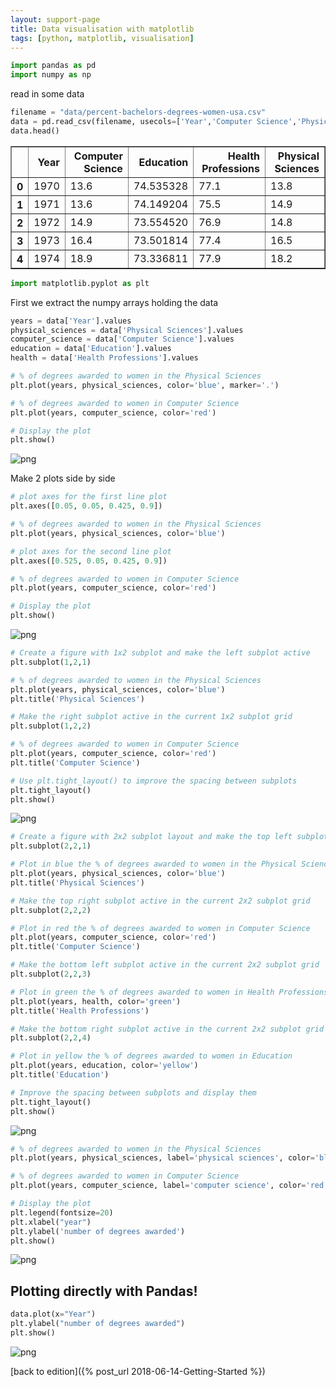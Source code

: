 ```yaml
---
layout: support-page
title: Data visualisation with matplotlib
tags: [python, matplotlib, visualisation]
---
```


```python
import pandas as pd
import numpy as np
```

read in some data


```python
filename = "data/percent-bachelors-degrees-women-usa.csv"
data = pd.read_csv(filename, usecols=['Year','Computer Science','Physical Sciences','Health Professions','Education'])
data.head()
```




<div>
<style scoped>
    .dataframe tbody tr th:only-of-type {
        vertical-align: middle;
    }

    .dataframe tbody tr th {
        vertical-align: top;
    }

    .dataframe thead th {
        text-align: right;
    }
</style>
<table border="1" class="dataframe">
  <thead>
    <tr style="text-align: right;">
      <th></th>
      <th>Year</th>
      <th>Computer Science</th>
      <th>Education</th>
      <th>Health Professions</th>
      <th>Physical Sciences</th>
    </tr>
  </thead>
  <tbody>
    <tr>
      <th>0</th>
      <td>1970</td>
      <td>13.6</td>
      <td>74.535328</td>
      <td>77.1</td>
      <td>13.8</td>
    </tr>
    <tr>
      <th>1</th>
      <td>1971</td>
      <td>13.6</td>
      <td>74.149204</td>
      <td>75.5</td>
      <td>14.9</td>
    </tr>
    <tr>
      <th>2</th>
      <td>1972</td>
      <td>14.9</td>
      <td>73.554520</td>
      <td>76.9</td>
      <td>14.8</td>
    </tr>
    <tr>
      <th>3</th>
      <td>1973</td>
      <td>16.4</td>
      <td>73.501814</td>
      <td>77.4</td>
      <td>16.5</td>
    </tr>
    <tr>
      <th>4</th>
      <td>1974</td>
      <td>18.9</td>
      <td>73.336811</td>
      <td>77.9</td>
      <td>18.2</td>
    </tr>
  </tbody>
</table>
</div>




```python
import matplotlib.pyplot as plt
```

First we extract the numpy arrays holding the data


```python
years = data['Year'].values
physical_sciences = data['Physical Sciences'].values
computer_science = data['Computer Science'].values
education = data['Education'].values
health = data['Health Professions'].values
```


```python
# % of degrees awarded to women in the Physical Sciences
plt.plot(years, physical_sciences, color='blue', marker='.')

# % of degrees awarded to women in Computer Science
plt.plot(years, computer_science, color='red')

# Display the plot
plt.show()
```


![png](/assets/StepFive-Plotting/output_6_0.png)


Make 2 plots side by side


```python
# plot axes for the first line plot
plt.axes([0.05, 0.05, 0.425, 0.9])

# % of degrees awarded to women in the Physical Sciences
plt.plot(years, physical_sciences, color='blue')

# plot axes for the second line plot
plt.axes([0.525, 0.05, 0.425, 0.9])

# % of degrees awarded to women in Computer Science
plt.plot(years, computer_science, color='red')

# Display the plot
plt.show()
```


![png](/assets/StepFive-Plotting/output_8_0.png)



```python
# Create a figure with 1x2 subplot and make the left subplot active
plt.subplot(1,2,1)

# % of degrees awarded to women in the Physical Sciences
plt.plot(years, physical_sciences, color='blue')
plt.title('Physical Sciences')

# Make the right subplot active in the current 1x2 subplot grid
plt.subplot(1,2,2)

# % of degrees awarded to women in Computer Science
plt.plot(years, computer_science, color='red')
plt.title('Computer Science')

# Use plt.tight_layout() to improve the spacing between subplots
plt.tight_layout()
plt.show()
```


![png](/assets/StepFive-Plotting/output_9_0.png)



```python
# Create a figure with 2x2 subplot layout and make the top left subplot active
plt.subplot(2,2,1)

# Plot in blue the % of degrees awarded to women in the Physical Sciences
plt.plot(years, physical_sciences, color='blue')
plt.title('Physical Sciences')

# Make the top right subplot active in the current 2x2 subplot grid 
plt.subplot(2,2,2)

# Plot in red the % of degrees awarded to women in Computer Science
plt.plot(years, computer_science, color='red')
plt.title('Computer Science')

# Make the bottom left subplot active in the current 2x2 subplot grid
plt.subplot(2,2,3)

# Plot in green the % of degrees awarded to women in Health Professions
plt.plot(years, health, color='green')
plt.title('Health Professions')

# Make the bottom right subplot active in the current 2x2 subplot grid
plt.subplot(2,2,4)

# Plot in yellow the % of degrees awarded to women in Education
plt.plot(years, education, color='yellow')
plt.title('Education')

# Improve the spacing between subplots and display them
plt.tight_layout()
plt.show()
```


![png](/assets/StepFive-Plotting/output_10_0.png)



```python
# % of degrees awarded to women in the Physical Sciences
plt.plot(years, physical_sciences, label='physical sciences', color='blue')

# % of degrees awarded to women in Computer Science
plt.plot(years, computer_science, label='computer science', color='red')

# Display the plot
plt.legend(fontsize=20)
plt.xlabel("year")
plt.ylabel('number of degrees awarded')
plt.show()
```


![png](/assets/StepFive-Plotting/output_11_0.png)


## Plotting directly with Pandas!


```python
data.plot(x="Year")
plt.ylabel("number of degrees awarded")
plt.show()
```


![png](/assets/StepFive-Plotting/output_13_0.png)

[back to edition]({% post_url 2018-06-14-Getting-Started %})